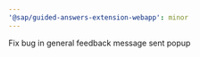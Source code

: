 ```yaml
---
'@sap/guided-answers-extension-webapp': minor
---
```


Fix bug in general feedback message sent popup
